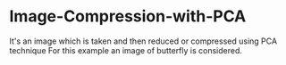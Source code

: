 # Image-Compression-with-PCA
It's an image which is taken and then reduced or compressed using PCA technique
For this example an image of butterfly is considered.
